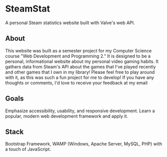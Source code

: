 # SteamStat
A personal Steam statistics website built with Valve's web API.

## About
This website was built as a semester project for my Computer Science course "Web Development and Programming 2."
It is designed to be a personal, informational website about my personal video gaming habits. It gathers data from Steam's API about the games that I've played recently and other games that I own in my library!
Please feel free to play around with it, as this was such a fun project for me to develop! If you have any thoughts or comments, I'd love to receive your feedback at my email

## Goals
Emphasize accessibility, usability, and responsive development. Learn a popular, modern web development framework and apply it.

## Stack
Bootstrap Framework, WAMP (Windows, Apache Server, MySQL, PHP) with a touch of JavaScript.
